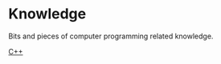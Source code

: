 
# Knowledge
Bits and pieces of computer programming related knowledge. 

[C++](cpp/README.md)
<!--stackedit_data:
eyJoaXN0b3J5IjpbLTcyNjIxODc5MiwtMTgzNTM4NzgwNl19
-->